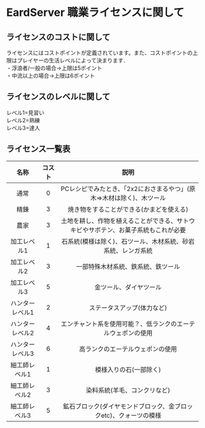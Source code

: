 ﻿# EardServer 職業ライセンスに関して
## ライセンスのコストに関して
ライセンスにはコストポイントが定義されています。また、コストポイントの上限はプレイヤーの生活レベルによって決まります．    
・浮浪者/一般の場合→上限は5ポイント  
・中流以上の場合→上限は6ポイント  
## ライセンスのレベルに関して    
レベル1=見習い  
レベル2=熟練  
レベル3=達人  
## ライセンス一覧表    
| 名称 | コスト | 説明 |  
|:----:|:----:|:----:|  
|通常 |0 |PCレシピでみたとき、「2x2におさまるやつ」(原木⇒木材は除く)、木ツール |   
|精錬 |3 |焼き物をすることができる(かまどを使える) |  
|農家 |3 |土地を耕し、作物を植えることができる、サトウキビやサボテン、お菓子系統もこれが必要 |  
|加工レベル1 |1 |石系統(模様は除く)、石ツール、木材系統、砂岩系統、レンガ系統 |  
|加工レベル2 |3 |一部特殊木材系統、鉄系統、鉄ツール |  
|加工レベル3 |5 |金ツール、ダイヤツール |  
|ハンターレベル1 |2 |ステータスアップ(体力など) |  
|ハンターレベル2 |4 |エンチャント系を使用可能？、低ランクのエーテルウェポンの使用 |  
|ハンターレベル3 |6 |高ランクのエーテルウェポンの使用 |  
|細工師レベル1 |1 |模様入りの石(一部除く) |  
|細工師レベル2 |3 |染料系統(羊毛、コンクリなど) |  
|細工師レベル3 |5 |鉱石ブロック(ダイヤモンドブロック、金ブロックetc)、クォーツの模様 |  








